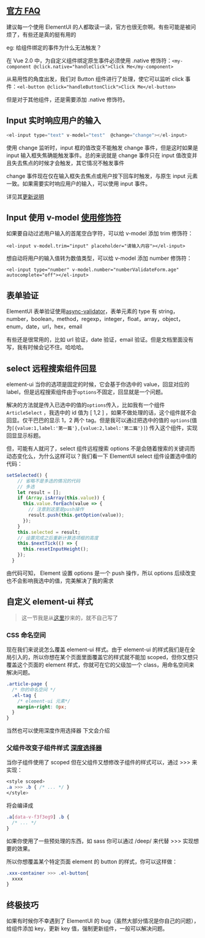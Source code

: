 ## [官方 FAQ](https://github.com/ElemeFE/element/blob/dev/FAQ.md)

建议每一个使用 ElementUI 的人都取读一读，官方也很无奈啊。有些可能是被问烦了，有些还是真的挺有用的

eg: 给组件绑定的事件为什么无法触发？

在 Vue 2.0 中，为自定义组件绑定原生事件必须使用 .native 修饰符：`<my-component @click.native="handleClick">Click Me</my-component>`

从易用性的角度出发，我们对 Button 组件进行了处理，使它可以监听 click 事件：`<el-button @click="handleButtonClick">Click Me</el-button>`

但是对于其他组件，还是需要添加 .native 修饰符。

## Input 实时响应用户的输入

```js
<el-input type="text" v-model="test"  @change="change"></el-input>
```

使用 change 监听时，input 框的值改变不能触发 change 事件，但是这时如果是 input 输入框失焦确能触发事件。总的来说就是 change 事件只在 input 值改变并且失去焦点的时候才会触发，其它情况不触发事件

change 事件现在仅在输入框失去焦点或用户按下回车时触发，与原生 input 元素一致。如果需要实时响应用户的输入，可以使用 input 事件。

详见其[更新说明](https://github.com/ElemeFE/element/blob/d41afe0183058876d1b2ebcbee82ed11a1029212/CHANGELOG.zh-CN.md#%E9%9D%9E%E5%85%BC%E5%AE%B9%E6%80%A7%E6%9B%B4%E6%96%B0-3)

## Input 使用 v-model [使用修饰符](https://cn.vuejs.org/v2/guide/forms.html#%E4%BF%AE%E9%A5%B0%E7%AC%A6)

如果要自动过滤用户输入的首尾空白字符，可以给 v-model 添加 trim 修饰符：

`<el-input v-model.trim="input" placeholder="请输入内容"></el-input>`

想自动将用户的输入值转为数值类型，可以给 v-model 添加 number 修饰符：

`<el-input type="number" v-model.number="numberValidateForm.age" autocomplete="off"></el-input>`

## 表单验证

ElementUI 表单验证使用[async-validator](https://github.com/yiminghe/async-validator)，表单元素的 type 有 string，number，boolean，method，regexp，integer，float，array，object，enum，date，url，hex，email

有些还是很常用的，比如 url 验证，date 验证，email 验证。但是文档里面没有写，我有时候会记不住。哈哈哈。

## select 远程搜索组件回显

element-ui 当你的选项是固定的时候，它会基于你选中的 value，回显对应的 label，但是远程搜索组件由于`options`不固定，回显就是一个问题。

解决的方法就是传入已选中的值的`options`传入，比如我有一个组件`ArticleSelect` ，我选中的 id 值为 [ 1,2 ] ，如果不做处理的话，这个组件就不会回显。仅干巴巴的显示 1，2 两个 tag。但是我可以通过把选中的值的 `options`(值为`[{value:1,label:'第一篇'},{value:2,label:'第二篇'}]`) 传入这个组件，实现回显显示标题。

但，可能有人就问了，select 组件远程搜索 options 不是会随着搜索的关键词而动态变化么，为什么这样可以？我们看一下 ElementUI select 组件设置选中值的代码：

```js
setSelected() {
    // 省略不是多选的情况的代码
    // 多选
    let result = [];
    if (Array.isArray(this.value)) {
      this.value.forEach(value => {
        // 注意到这里是push操作
        result.push(this.getOption(value));
      });
    }
    this.selected = result;
    // 设置完成之后重新计算选项框的高度
    this.$nextTick(() => {
      this.resetInputHeight();
    });
  }
```

由代码可知， Element 设置 options 是一个 push 操作，所以 options 后续改变也不会影响我选中的值，完美解决了我的需求

## 自定义 element-ui 样式

> 这一节我是从[这里](https://panjiachen.github.io/vue-element-admin-site/zh/guide/essentials/style.html#%E8%87%AA%E5%AE%9A%E4%B9%89-element-ui-%E6%A0%B7%E5%BC%8F)抄来的，就不自己写了

### CSS 命名空间

现在我们来说说怎么覆盖 element-ui 样式。由于 element-ui 的样式我们是在全局引入的，所以你想在某个页面里面覆盖它的样式就不能加 scoped，但你又想只覆盖这个页面的 element 样式，你就可在它的父级加一个 class，用命名空间来解决问题。

```css
.article-page {
  /* 你的命名空间 */
  .el-tag {
    /* element-ui 元素*/
    margin-right: 0px;
  }
}
```

当然也可以使用深度作用选择器 下文会介绍

### 父组件改变子组件样式 [深度选择器](https://vue-loader.vuejs.org/guide/scoped-css.html#mixing-local-and-global-styles)

当你子组件使用了 scoped 但在父组件又想修改子组件的样式可以，通过 >>> 来实现：

```css
<style scoped>
.a >>> .b { /* ... */ }
</style>
```

将会编译成

```css
.a[data-v-f3f3eg9] .b {
  /* ... */
}
```

如果你使用了一些预处理的东西，如 sass 你可以通过 /deep/ 来代替 >>> 实现想要的效果。

所以你想覆盖某个特定页面 element 的 button 的样式，你可以这样做：

```css
.xxx-container >>> .el-button{
  xxxx
}
```

## 终极技巧

如果有时候你不幸遇到了 ElementUI 的 bug（虽然大部分情况是你自己的问题），给组件添加 key，更新 key 值，强制更新组件，一般可以解决问题。
